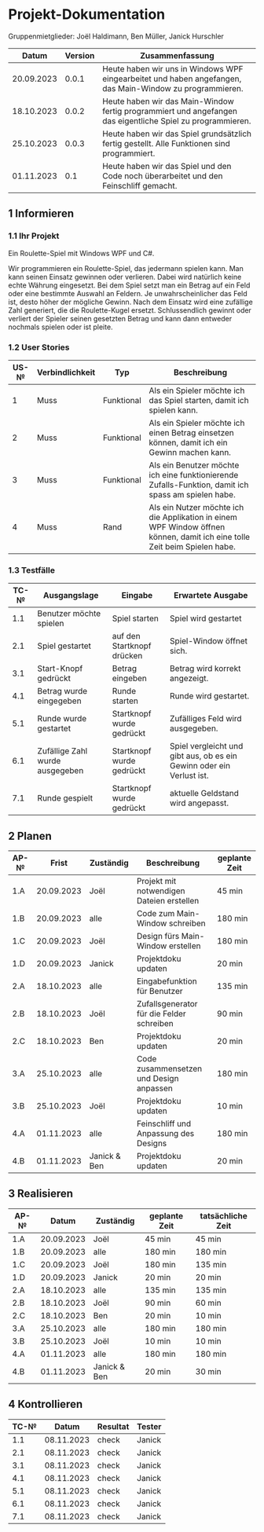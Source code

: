 # Projekt-Dokumentation


Gruppenmietglieder:
Joël Haldimann, 
Ben Müller, 
Janick Hurschler


| Datum | Version | Zusammenfassung                                              |
| ----- | ------- | ------------------------------------------------------------ |
|   20.09.2023    | 0.0.1   | Heute haben wir uns in Windows WPF eingearbeitet und haben angefangen, das Main-Window zu programmieren. |
|    18.10.2023   | 0.0.2    |    Heute haben wir das Main-Window fertig programmiert und angefangen das eigentliche Spiel zu programmieren.      |                                                    |
|    25.10.2023   | 0.0.3   |              Heute haben wir das Spiel grundsätzlich fertig gestellt. Alle Funktionen sind programmiert.|                                                |
|01.11.2023|0.1|Heute haben wir das Spiel und den Code noch überarbeitet und den Feinschliff gemacht.|

## 1 Informieren

### 1.1 Ihr Projekt

Ein Roulette-Spiel mit Windows WPF und C#.

Wir programmieren ein Roulette-Spiel, das jedermann spielen kann. Man kann seinen Einsatz gewinnen oder verlieren. Dabei wird natürlich keine echte Währung eingesetzt. Bei dem Spiel setzt man ein Betrag auf ein Feld oder eine bestimmte Auswahl an Feldern. Je unwahrscheinlicher das Feld ist, desto höher der mögliche Gewinn. Nach dem Einsatz wird eine zufällige Zahl generiert, die die Roulette-Kugel ersetzt. Schlussendlich gewinnt oder verliert der Spieler seinen gesetzten Betrag und kann dann entweder nochmals spielen oder ist pleite.


### 1.2 User Stories

| US-№ | Verbindlichkeit | Typ  | Beschreibung                       |
| ---- | --------------- | ---- | ---------------------------------- |
| 1    |       Muss          |   Funktional   | Als ein Spieler möchte ich das Spiel starten, damit ich spielen kann. |
| 2  |  Muss               |   Funktional   |     Als ein Spieler möchte ich einen Betrag einsetzen können, damit ich ein Gewinn machen kann.                               |
|3|Muss|Funktional|Als ein Benutzer möchte ich eine funktionierende Zufalls-Funktion, damit ich spass am spielen habe.|
|4|Muss|Rand|Als ein Nutzer möchte ich die Applikation in einem WPF Window öffnen können, damit ich eine tolle Zeit beim Spielen habe.|


### 1.3 Testfälle

| TC-№ | Ausgangslage | Eingabe | Erwartete Ausgabe |
| ---- | ------------ | ------- | ----------------- |
| 1.1  |     Benutzer möchte spielen      |   Spiel starten     |      Spiel wird gestartet             |
| 2.1  |  Spiel gestartet             |     auf den Startknopf drücken    |   Spiel-Window öffnet sich.                |
| 3.1  |       Start-Knopf gedrückt       |    Betrag eingeben     |         Betrag wird korrekt angezeigt.          |
| 4.1  |       Betrag wurde eingegeben       |    Runde starten     |        Runde wird gestartet.           |
| 5.1  |      Runde wurde gestartet        |    Startknopf wurde gedrückt   |       Zufälliges Feld wird ausgegeben.            |
| 6.1  |       Zufällige Zahl wurde ausgegeben       |    Startknopf wurde gedrückt    |         Spiel vergleicht und gibt aus, ob es ein Gewinn oder ein Verlust ist.          |
| 7.1  |      Runde gespielt        |    Startknopf wurde gedrückt     |         aktuelle Geldstand wird angepasst.          |

## 2 Planen

| AP-№ | Frist | Zuständig | Beschreibung | geplante Zeit |
| ---- | ----- | --------- | ------------ | ------------- |
| 1.A  |  20.09.2023     |    Joël       |      Projekt mit notwendigen Dateien erstellen      |        45 min       |
| 1.B  |   20.09.2023    |    alle      |       Code zum Main-Window schreiben      |     180 min          |
| 1.C | 20.09.2023 | Joël | Design fürs Main-Window erstellen| 180 min |
| 1.D|20.09.2023 | Janick| Projektdoku updaten| 20 min |
|2.A |18.10.2023 |alle |Eingabefunktion für Benutzer |135 min |
|2.B | 18.10.2023|Joël |Zufallsgenerator für die Felder schreiben |90 min |
|2.C | 18.10.2023|Ben |Projektdoku updaten | 20 min|
|3.A |25.10.2023 |alle |Code zusammensetzen und Design anpassen |180 min |
|3.B | 25.10.2023|Joël | Projektdoku updaten|10 min |
| 4.A|01.11.2023 |alle | Feinschliff und Anpassung des Designs|180 min |
|4.B |01.11.2023 | Janick & Ben|Projektdoku updaten |20 min |


## 3 Realisieren

| AP-№ | Datum | Zuständig | geplante Zeit | tatsächliche Zeit |
| ---- | ----- | --------- | ------------- | ----------------- |
| 1.A  |   20.09.2023    |   Joël        |   45 min            |    45 min               |
| 1.B|20.09.2023      |    alle       |       180 min        |      180 min             |
|1.C |20.09.2023 |Joël |180 min | 135 min|
|1.D |20.09.2023 |Janick |20 min |20 min |
|2.A |18.10.2023 |alle |135 min |135 min |
|2.B |18.10.2023 |Joël |90 min |60 min |
|2.C |18.10.2023 |Ben |20 min |10 min |
|3.A |25.10.2023 |alle |180 min | 180 min|
|3.B | 25.10.2023|Joël |10 min |10 min|
|4.A |01.11.2023 |alle |180 min | 180 min|
|4.B |01.11.2023 |Janick & Ben|20 min |30 min |

## 4 Kontrollieren

| TC-№ | Datum | Resultat | Tester |
| ---- | ----- | -------- | ------ |
| 1.1  |   08.11.2023    |     check     |    Janick    |
| 2.1  |    08.11.2023   |     check     |    Janick    |
| 3.1  |    08.11.2023   |     check     |    Janick    |
| 4.1  |    08.11.2023   |     check     |    Janick    |
| 5.1  |    08.11.2023   |     check     |    Janick    |
| 6.1  |    08.11.2023   |     check     |    Janick    |
| 7.1  |    08.11.2023   |     check     |    Janick    |
